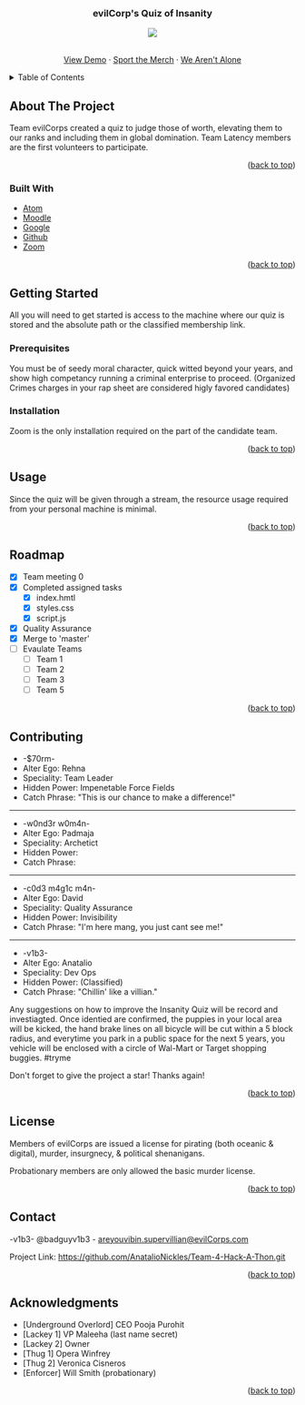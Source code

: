 <div id="top"></div>
<br />
<div align="center">

<h3 align="center">evilCorp's Quiz of Insanity</h3>
  <img src="https://i.imgur.com/orN7elm.jpeg">

  <p align="center">
    <br />
    <a href="https://www.google.com/search?q=hi+alex!&sxsrf=APq-WBveHwk7TQkUhLdjIJ-ZS-DF2I0wTQ:1649436844712&source=lnms&tbm=isch&sa=X&ved=2ahUKEwiMmNWJ94T3AhXNkmoFHVejA_cQ_AUoAXoECAIQAw&biw=1920&bih=899&dpr=1">View Demo</a>
    ·
    <a href="https://movitees.com/shop2/evil-corp-t-shirt">Sport the Merch</a>
    ·
    <a href="https://nypost.com/2022/03/20/russian-elites-planning-to-overthrow-putin/">We Aren't Alone</a>
  </p>
</div>



<details>
  <summary>Table of Contents</summary>
  <ol>
    <li>
      <a href="#about-the-project">About The Project</a>
      <ul>
        <li><a href="#built-with">Built With</a></li>
      </ul>
    </li>
    <li>
      <a href="#getting-started">Getting Started</a>
      <ul>
        <li><a href="#prerequisites">Prerequisites</a></li>
        <li><a href="#installation">Installation</a></li>
      </ul>
    </li>
    <li><a href="#usage">Usage</a></li>
    <li><a href="#roadmap">Roadmap</a></li>
    <li><a href="#contributing">Contributing</a></li>
    <li><a href="#license">License</a></li>
    <li><a href="#contact">Contact</a></li>
    <li><a href="#acknowledgments">Acknowledgments</a></li>
  </ol>
</details>


## About The Project

 Team evilCorps created a quiz to judge those of worth, elevating them to our ranks and including them in global domination. Team Latency members are the first volunteers to participate.


<p align="right">(<a href="#top">back to top</a>)</p>

### Built With

* [Atom](https://atom.io/)
* [Moodle](http://siux.vanguard.xpxtraining.com/course/view.php?id=6/)
* [Google](https://www.google.com/)
* [Github](https://github.com/)
* [Zoom](https://zoom.us/)

<p align="right">(<a href="#top">back to top</a>)</p>




## Getting Started

All you will need to get started is access to the machine where our quiz is stored and the absolute path or the classified membership link.

### Prerequisites

You must be of seedy moral character, quick witted beyond your years, and show high competancy running a criminal enterprise to proceed. (Organized Crimes charges in your rap sheet are considered higly favored candidates)


### Installation

Zoom is the only installation required on the part of the candidate team.

<p align="right">(<a href="#top">back to top</a>)</p>




## Usage

Since the quiz will be given through a stream, the resource usage required from your personal machine is minimal.  

<p align="right">(<a href="#top">back to top</a>)</p>




## Roadmap

- [X] Team meeting 0
- [X] Completed assigned tasks
    - [X] index.hmtl
    - [X] styles.css
    - [X] script.js
- [X] Quality Assurance
- [X] Merge to 'master'
- [ ] Evaulate Teams
    - [ ] Team 1
    - [ ] Team 2
    - [ ] Team 3
    - [ ] Team 5

<p align="right">(<a href="#top">back to top</a>)</p>




## Contributing

* -$70rm-
* Alter Ego: Rehna
* Speciality: Team Leader
* Hidden Power: Impenetable Force Fields
* Catch Phrase: "This is our chance to make a difference!"
 -----------------------
* -w0nd3r w0m4n-
* Alter Ego: Padmaja
* Speciality: Archetict
* Hidden Power:
* Catch Phrase:

 -----------------------
* -c0d3 m4g1c m4n-
* Alter Ego: David
* Speciality: Quality Assurance
* Hidden Power: Invisibility
* Catch Phrase: "I'm here mang, you just cant see me!"

 -----------------------
* -v1b3-
* Alter Ego: Anatalio
* Speciality: Dev Ops
* Hidden Power: (Classified)
* Catch Phrase: "Chillin' like a villian."

Any suggestions on how to improve the Insanity Quiz will be record and investiagted. Once identied are confirmed, the puppies in your local area will be kicked, the hand brake lines on all bicycle will be cut within a 5 block radius, and everytime you park in a public space for the next 5 years, you vehicle will be enclosed with a circle of Wal-Mart or Target shopping buggies. #tryme

Don't forget to give the project a star! Thanks again!

<p align="right">(<a href="#top">back to top</a>)</p>


## License

Members of evilCorps are issued a license for pirating (both oceanic & digital), murder, insurgnecy, & political shenanigans.

Probationary members are only allowed the basic murder license.

<p align="right">(<a href="#top">back to top</a>)</p>


## Contact

-v1b3- @badguyv1b3 - areyouvibin.supervillian@evilCorps.com

Project Link: https://github.com/AnatalioNickles/Team-4-Hack-A-Thon.git

<p align="right">(<a href="#top">back to top</a>)</p>



## Acknowledgments

* [Underground Overlord] CEO Pooja Purohit
* [Lackey 1] VP Maleeha (last name secret)
* [Lackey 2] Owner
* [Thug 1] Opera Winfrey
* [Thug 2] Veronica Cisneros
* [Enforcer] Will Smith (probationary)


<p align="right">(<a href="#top">back to top</a>)</p>
